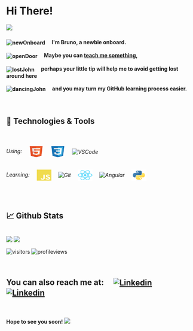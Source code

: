 <h1> 
  Hi There! 
</h1>
 
<img src="https://drive.google.com/uc?export=view&id=1GBRr5re7kuW_MpgGJj3yLN-etNQCjX6k">

<h4>
  <img align="center" alt="newOnboard" height="50" width="60" src="https://c.tenor.com/x5RTiD1xzS8AAAAM/sail-waves.gif">&emsp; I'm Bruno, a newbie onboard. 
  <br>
  <br>
  <img align="center" alt="openDoor" height="50" width="60" src="https://c.tenor.com/PUIbw7H-Tu8AAAAM/%D1%83%D1%87%D0%B5%D0%BD%D0%B8%D0%B5-%D0%B2%D0%BE%D0%B9%D0%BD%D0%B8%D1%86%D0%B8.gif">&emsp; Maybe you can
  <a href="https://github.com/BrunoWildner/BrunoWildner/discussions/1#discussion-4400339"> teach me something</a>,
  <br>
  <br> 
 <img align="center" alt="lostJohn" height="50" width="60" src="https://c.tenor.com/XQLVLptLIBEAAAAM/maes-b-lost-in-a-field.gif">&emsp;  perhaps your little tip will help me to avoid getting lost around here 
  <br>
  <br>
  <img align="center" alt="dancingJohn" height="50" width="60" src="https://c.tenor.com/UVsCknSi8V8AAAAM/chorizombi-umma.gif">&emsp;  and you may turn my GitHub learning process easier.
</h4>

<br>

<h2>
  🔧 Technologies & Tools 
</h2>

<br>

<div>
  <h6>
    Using:&emsp;
    <img align="center" alt="HTML" height="30" width="40" src="https://raw.githubusercontent.com/devicons/devicon/master/icons/html5/html5-original.svg">&emsp;
    <img align="center" alt="CSS" height="30" width="40" src="https://raw.githubusercontent.com/devicons/devicon/master/icons/css3/css3-original.svg">&emsp;
    <img align="center" alt="VSCode" height="30" width="40" src="https://cdn.jsdelivr.net/gh/devicons/devicon/icons/vscode/vscode-original.svg" />
  </h6>
</div>

<div>
  <h6>
    Learning:&emsp;
    <img align="center" alt="Js" height="30" width="40" src="https://raw.githubusercontent.com/devicons/devicon/master/icons/javascript/javascript-plain.svg">&emsp;
    <img align="center" alt="Git" height="30" width="40" src="https://cdn.jsdelivr.net/gh/devicons/devicon/icons/git/git-original.svg" />&emsp;
    <img align="center" alt="React" height="30" width="40" src="https://raw.githubusercontent.com/devicons/devicon/master/icons/react/react-original.svg">&emsp;
    <img align="center" alt="Angular" height="30" width="40" src="https://cdn.jsdelivr.net/gh/devicons/devicon/icons/angularjs/angularjs-plain.svg">&emsp;
    <img align="center" alt="Python" height="30" width="40" src="https://raw.githubusercontent.com/devicons/devicon/master/icons/python/python-original.svg">&emsp;
  </h6>
</div>

<br>

<h2>
  📈 Github Stats
</h2>

<br>

<div align-items:"center" justify-content:"space-around">
  <img height="150em" src="https://github-readme-stats.vercel.app/api?username=BrunoWildner&show_icons=true&theme=github_dark&include_all_commits=true&count_private=true"/>
  <img height="150em" src="https://github-readme-stats.vercel.app/api/top-langs/?username=BrunoWildner&layout=compact&langs_count=7&theme=github_dark"/>
</div>

![visitors](https://visitor-badge.glitch.me/badge?page_id=BrunoWildner)
![profileviews](https://komarev.com/ghpvc/?username=BrunoWildner)

<br>

<h2>
  You can also reach me at:&emsp;
  <a href="https://www.linkedin.com/in/brunowildner/" target="_blank"><img align="center" alt="Linkedin" height="40" width="50" src="https://cdn.jsdelivr.net/gh/devicons/devicon/icons/linkedin/linkedin-original.svg" target="_blank"></a>&emsp;
  <a href="https://github.com/BrunoWildner" target="_blank"><img align="center" alt="Linkedin" height="40" width="50" src="https://cdn.jsdelivr.net/gh/devicons/devicon/icons/github/github-original.svg" target="_blank"></a>
</h2>
<br>
<h4>
  Hope to see you soon!
  <img src="https://raw.githubusercontent.com/MartinHeinz/MartinHeinz/master/wave.gif" width="30px">
</h4>


  
 
